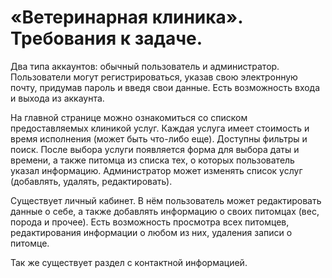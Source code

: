# «Ветеринарная клиника». Требования к задаче.
Два типа аккаунтов: обычный пользователь и администратор. Пользователи могут регистрироваться, указав свою электронную почту, придумав пароль и введя свои данные. Есть возможность входа и выхода из аккаунта.

На главной странице можно ознакомиться со списком предоставляемых клиникой услуг. Каждая услуга имеет стоимость и время исполнения (может быть что-либо еще). Доступны фильтры и поиск. После выбора услуги появляется форма для выбора даты и времени, а также питомца из списка тех, о которых пользователь указал информацию. Администратор может изменять список услуг (добавлять, удалять, редактировать). 

Существует личный кабинет. В нём пользователь может редактировать данные о себе, а также добавлять информацию о своих питомцах (вес, порода и прочее). Есть возможность просмотра всех питомцев, редактирования информации о любом из них, удаления записи о питомце. 

Так же существует раздел с контактной информацией.
